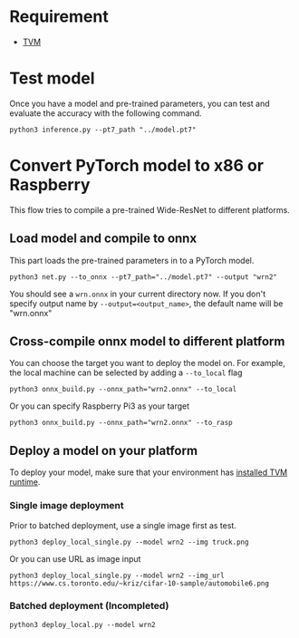 # Requirement

- [TVM](https://docs.tvm.ai/install/from_source.html)

# Test model

Once you have a model and pre-trained parameters, you can test and evaluate the accuracy with the following command.
```
python3 inference.py --pt7_path "../model.pt7" 
```

# Convert PyTorch model to x86 or Raspberry

This flow tries to compile a pre-trained Wide-ResNet to different platforms.

## Load model and compile to onnx
This part loads the pre-trained parameters in to a PyTorch model.
```
python3 net.py --to_onnx --pt7_path="../model.pt7" --output "wrn2"
```
You should see a ```wrn.onnx``` in your current directory now. If you don't specify output name by ```--output=<output_name>```, the default name will be "wrn.onnx"

## Cross-compile onnx model to different platform
You can choose the target you want to deploy the model on. For example, the local machine can be selected by adding a ```--to_local``` flag
```
python3 onnx_build.py --onnx_path="wrn2.onnx" --to_local
```
Or you can specify Raspberry Pi3 as your target
```
python3 onnx_build.py --onnx_path="wrn2.onnx" --to_rasp
```

## Deploy a model on your platform
To deploy your model, make sure that your environment has [installed TVM runtime](https://docs.tvm.ai/tutorials/nnvm/deploy_model_on_rasp.html#build-tvm-runtime-on-device).

### Single image deployment
Prior to batched deployment, use a single image first as test.
```
python3 deploy_local_single.py --model wrn2 --img truck.png
```
Or you can use URL as image input
```
python3 deploy_local_single.py --model wrn2 --img_url https://www.cs.toronto.edu/~kriz/cifar-10-sample/automobile6.png
```
### Batched deployment (Incompleted)
```
python3 deploy_local.py --model wrn2
```